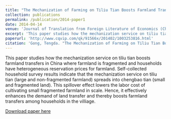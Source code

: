 ```yaml
---
title: "The Mechanization of Farming on Tiliu Tian Boosts Farmland Transfers: Descriptive Evidence from Household Surveys in Chizhou, Anhui Province."
collection: publications
permalink: /publication/2014-paper1
date: 2014-04-14
venue: 'Journal of Translation from Foreign Literature of Economics (Chinese)'
excerpt: 'This paper studies how the mechanization service on tiliu tian helps boosting farmland transfers of chengbao tian in China.'
paperurl: 'http://www.cqvip.com/qk/91566x/201402/1003253816.html'
citation: 'Gong, Tengda. "The Mechanization of Farming on Tiliu Tian Boosts Farmland Transfers: Descriptive Evidence from Household Surveys in Chizhou, Anhui Province." <i>Journal of Translation from Foreign Literature of Economics (Chinese)</i>. 2 (2014): 71-84.'
---
```


This paper studies how the mechanization service on tiliu tian boosts farmland transfers in China where farmland is fragmented and households have heterogeneous reservation prices for farmland. Self-collected household survey results indicate that the mechanization service on tiliu tian (large and non-fragmented farmland) spreads into chengbao tian (small and fragmented land). This spillover effect lowers the labor cost of cultivating small fragmented farmland in scale. Hence, it effectively enhances the demand of land transfer and thereby boosts farmland transfers among households in the villiage.         

[Download paper here](https://core.ac.uk/download/41460250.pdf)

